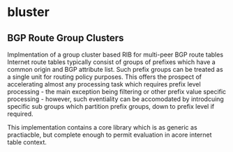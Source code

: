 # bluster
## BGP Route Group Clusters
Implmentation of a group cluster based RIB for multi-peer BGP route tables
Internet route tables typically consist of groups of prefixes which have a common origin and BGP attribute list.  Such prefix groups can be treated as a single unit for routing policy purposes.  This offers the prospect of accelerating almost any processing task which requires prefix level processing - the main exception being filtering or other prefix value specific processing - however, such eventiality can be accomodated by introdcuing specific sub groups which partition prefix groups, down to prefix level if required.

This implementation contains a core library which is as generic as practiacble, but complete enough to permit evaluation in acore internet table context.
